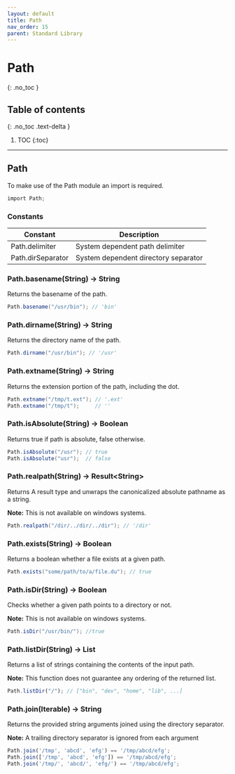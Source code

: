 ```yaml
---
layout: default
title: Path
nav_order: 15
parent: Standard Library
---
```


# Path
{: .no_toc }

## Table of contents
{: .no_toc .text-delta }

1. TOC
{:toc}

---

## Path

To make use of the Path module an import is required.

```cs
import Path;
```

### Constants

| Constant          | Description                          |
| ----------------- | ------------------------------------ |
| Path.delimiter    | System dependent path delimiter      |
| Path.dirSeparator | System dependent directory separator |

### Path.basename(String) -> String

Returns the basename of the path.

```cs
Path.basename("/usr/bin"); // 'bin'
```

### Path.dirname(String) -> String

Returns the directory name of the path.

```cs
Path.dirname("/usr/bin"); // '/usr'
```

### Path.extname(String) -> String

Returns the extension portion of the path, including the dot.

```cs
Path.extname("/tmp/t.ext"); // '.ext'
Path.extname("/tmp/t");     // ''
```

### Path.isAbsolute(String) -> Boolean

Returns true if path is absolute, false otherwise.

```cs
Path.isAbsolute("/usr"); // true
Path.isAbsolute("usr");  // false
```

### Path.realpath(String) -> Result\<String>

Returns A result type and unwraps the canonicalized absolute pathname as a string.

**Note:** This is not available on windows systems.

```cs
Path.realpath("/dir/../dir/../dir"); // '/dir'
```

### Path.exists(String) -> Boolean

Returns a boolean whether a file exists at a given path.

```cs
Path.exists("some/path/to/a/file.du"); // true
```

### Path.isDir(String) -> Boolean

Checks whether a given path points to a directory or not. 

**Note:** This is not available on windows systems.

```cs
Path.isDir("/usr/bin/"); //true
```

### Path.listDir(String) -> List

Returns a list of strings containing the contents of the input path.

**Note:** This function does not guarantee any ordering of the returned list.

```js
Path.listDir("/"); // ["bin", "dev", "home", "lib", ...]
```

### Path.join(Iterable) -> String

Returns the provided string arguments joined using the directory separator.

**Note:** A trailing directory separator is ignored from each argument

```js
Path.join('/tmp', 'abcd', 'efg') == '/tmp/abcd/efg';
Path.join(['/tmp', 'abcd', 'efg']) == '/tmp/abcd/efg';
Path.join('/tmp/', 'abcd/', 'efg/') == '/tmp/abcd/efg';
```
